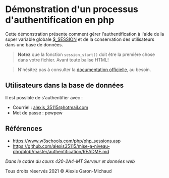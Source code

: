 # Démonstration d'un processus d'authentification en php

Cette démonstration présente comment gérer l'authentification à l'aide de la super variable globale [$_SESSION](https://www.w3schools.com/php/php_sessions.asp) et de la conservation des utilisateurs dans une base de données.

> **Notez** que la fonction `session_start()` doit être la première chose dans votre fichier. Avant toute balise HTML!

> N'hésitez pas à consulter la [documentation officielle](https://www.w3schools.com/php/php_sessions.asp), au besoin.

## Utilisateurs dans la base de données

Il est possible de s'authentifier avec :

- Courriel : alexis_35115@hotmail.com
- Mot de passe : pewpew

## Références

- <https://www.w3schools.com/php/php_sessions.asp>
- <https://github.com/alexis35115/mise-a-niveau-php/blob/master/authentification/README.md>

_Dans le cadre du cours 420-2A4-MT Serveur et données web_

Tous droits réservés 2021 © Alexis Garon-Michaud
